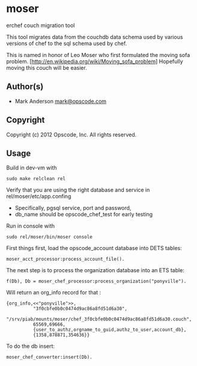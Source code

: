 # moser #

erchef couch migration tool

This tool migrates data from the couchdb data schema used by various
versions of chef to the sql schema used by chef.

This is named in honor of Leo Moser who first formulated the moving
sofa problem. [http://en.wikipedia.org/wiki/Moving_sofa_problem]
Hopefully moving this couch will be easier.


## Author(s) ##

* Mark Anderson <mark@opscode.com>

## Copyright ##

Copyright (c) 2012 Opscode, Inc.  All rights reserved.

## Usage ##

Build in dev-vm with
```
sudo make relclean rel
```

Verify that you are using the right database and service in rel/moser/etc/app.confing
* Specifically, pgsql service, port and password,
* db_name should be opscode_chef_test for early testing

Run in console with
```
sudo rel/moser/bin/moser console
```

First things first, load the opscode_account database into DETS tables:
```
moser_acct_processor:process_account_file().
```

The next step is to process the organization database into an ETS table:
```
f(Db), Db = moser_chef_processor:process_organization("ponyville").
```

Will return an org_info record for that :
```
{org_info,<<"ponyville">>,
          "3f0cbfe0b0c0474d9ac86a8fd51d6a30",
          "/srv/piab/mounts/moser/chef_3f0cbfe0b0c0474d9ac86a8fd51d6a30.couch",
          65569,69666,
          {user_to_authz,orgname_to_guid,authz_to_user,account_db},
          {1358,878871,354636}}
```

To do the db insert:
```
moser_chef_converter:insert(Db).
```
